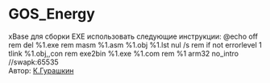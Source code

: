 # GOS_Energy
xBase
для сборки EXE использовать следующие инструкции:
@echo off
rem del %1.exe
rem masm %1.asm %1.obj %1.lst nul /s
rem if not errorlevel 1 tlink %1.obj,,con
rem exe2bin %1.exe %1.com
rem %1
arm32 no_intro //swapk:65535</br>
 Автор: [К.Гурашкин](<https://github.com/CrockoMan>)
